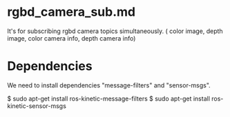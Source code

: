# rgbd_camera_sub.md
It's for subscribing rgbd camera topics simultaneously. ( color image, depth image, color camera info, depth camera info)

# Dependencies
We need to install dependencies "message-filters" and "sensor-msgs".

$ sudo apt-get install ros-kinetic-message-filters
$ sudo apt-get install ros-kinetic-sensor-msgs
